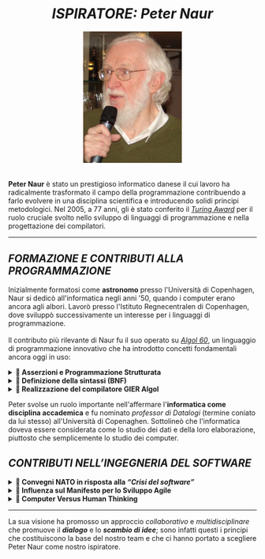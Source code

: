 <div align="center">

 # *ISPIRATORE: Peter Naur*

</div>

<div align="center">  
  <img src="./img/PeterNaur.jpg" alt="Peter Naur" width="200">
</div><br/>

**Peter Naur** è stato un prestigioso informatico danese il cui lavoro ha radicalmente trasformato il campo della programmazione contribuendo a farlo evolvere in una disciplina scientifica
e introducendo solidi principi metodologici. Nel 2005, a 77 anni, gli è stato conferito il [*Turing Award*](https://amturing.acm.org/) per il ruolo cruciale svolto nello sviluppo di
linguaggi di programmazione e nella progettazione dei compilatori.
<hr>

## *FORMAZIONE E CONTRIBUTI ALLA PROGRAMMAZIONE*
Inizialmente formatosi come **astronomo** presso l'Università di Copenhagen, Naur si dedicò all'informatica negli anni '50, quando i computer erano ancora agli albori. 
Lavorò presso l'Istituto Regnecentralen di Copenhagen, dove sviluppò successivamente un interesse per i linguaggi di programmazione.
<br/><br/>
Il contributo più rilevante di Naur fu il suo operato su [*Algol 60*](https://www.algol60.org/1home.htm), un linguaggio di programmazione innovativo che ha introdotto concetti fondamentali ancora oggi in uso:

<details>
  <summary><strong>🔹 Asserzioni e Programmazione Strutturata</strong></summary>
  <p>
   
Naur introdusse l’uso delle asserzioni (definite da lui *“istantanee generali”*) per verificare la conformità di un programma alle specifiche. Fu pioniere della ***programmazione strutturata***, promuovendo il controllo a blocchi e la definizione degli ambiti (*scoping*), eliminando l’uso incontrollato del comando *goto*. Questo approccio influenzò notevolmente studiosi come *Floyd*, *Dijkstra* e *Hoare*.

  </p>
</details> 

<details> 
  <summary><strong>🔹 Definizione della sintassi (BNF)</strong></summary>
  <p>

Durante lo sviluppo di Algol 60, Naur si occupò di individuare una notazione adeguata per definire la sintassi del linguaggio. Sebbene il contributo di *Backus* nel 1959 rappresentasse uno dei primi tentativi per risolvere questo problema, inizialmente non riscosse molta attenzione.
Pochi mesi dopo, Peter Naur applicò quella notazione, dimostrandone l’efficacia pratica e apportando modifiche leggere ma significative per adattarla al nuovo linguaggio. È proprio in questo contesto che nacque la [***Backus Naur Form (BNF)***](https://dl.acm.org/doi/abs/10.5555/1074100.1074155), uno strumento fondamentale per la definizione formale della sintassi nei linguaggi di programmazione.

  </p>
</details> 

<details>
  <summary><strong>🔹 Realizzazione del compilatore GIER Algol</strong></summary>
  <p>
  
Insieme a Jørn Jensen, Naur sviluppò il compilatore [*GIER Algol*](https://link.springer.com/article/10.1007/BF01935579) che si distinse perché ottimizzava l'allocazione della memoria e la gestione delle procedure, implementava un rigoroso controllo dei tipi e introduceva il concetto di ***code coverage***, consentendo di monitorare l'esecuzione delle varie sezioni di codice per individuare eventuali aree non testate.
Questo approccio contribuì notevolmente a migliorare la robustezza e l'affidabilità del software.

  </p>
</details>

Peter svolse un ruolo importante nell'affermare l'**informatica come disciplina accademica** e fu nominato *professor di Datalogi* (termine coniato da lui stesso) all'Università di Copenaghen. Sottolineò che l'informatica doveva essere considerata come lo studio dei dati e della loro elaborazione, piuttosto che semplicemente lo studio dei computer.
## *CONTRIBUTI NELL’INGEGNERIA DEL SOFTWARE*

<details>
  <summary><strong>🔸 Convegni NATO in risposta alla <i>“Crisi del software”</i></strong></summary>
  <p>

  
  Fu co-editore della [***NATO Software Engineering Conference***](https://dl.acm.org/doi/10.5555/1102020) del 1968 a Garmisch, evento che segnò l’avvento dell’ingegneria del software e mise in luce la *Crisi del software*, caratterizzata da progetti in ritardo, fuori budget e con numerosi difetti. Di qui il termine *"Ingegneria del software"* scelto provocatoriamente per suggerire che lo sviluppo software necessitasse dello stesso rigore applicato nelle discipline ingegneristiche tradizionali.

  </p>
</details>

<details>
  <summary><strong>🔸 Influenza sul Manifesto per lo Sviluppo Agile</strong></summary>
  <p>
  
  Nel 1985, con la pubblicazione di [*Programming as Theory Building*](https://pablo.rauzy.name/dev/naur1985programming.pdf), sostenne che la programmazione consiste nella costruzione di una *“teoria” mentale* del problema e della sua soluzione, non solo nello scrivere codice.  
  Secondo Naur, questa teoria esiste principalmente nella mente del programmatore ed è difficile da trasferire attraverso la sola documentazione. Questa visione ha anticipato alcuni dei principi alla base del ***Manifesto per lo Sviluppo Agile*** come, ad esempio, la preferenza per un software funzionante piuttosto che per la documentazione.

  </p>
</details>

<details>
  <summary><strong>🔸 Computer Versus Human Thinking</strong></summary>
  <p>
  
  Negli anni successivi ha esplorato temi che spaziano dalla psicologia alle neuroscienze e alla filosofia del linguaggio.  
  Tra le opere più note figura [*Computer Versus Human Thinking*](https://dl.acm.org/doi/pdf/10.1145/1188913.1188922) , che ha presentato in occasione della premiazione del Turing Award, evidenziando come la programmazione, pur fondandosi su rigore formale e precisione, richieda l’intuizione e la creatività umana.

  </p>
</details>
<hr>

La sua visione ha promosso un approccio *collaborativo* e *multidisciplinare* che promuove il ***dialogo*** e lo ***scambio di idee***; sono infatti questi i principi che costituiscono la base del nostro team e che ci hanno portato a scegliere Peter Naur come nostro ispiratore.



